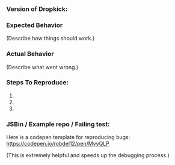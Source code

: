 ### Version of Dropkick:


### Expected Behavior

(Describe how things should work.)

### Actual Behavior

(Describe what went wrong.)

### Steps To Reproduce:
1.
2.
3.

### JSBin / Example repo / Failing test:

Here is a codepen template for reproducing bugs: https://codepen.io/robdel12/pen/MvyQLP

(This is extremely helpful and speeds up the debugging process.)
